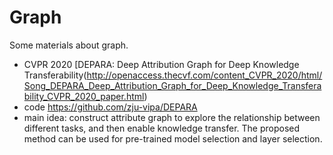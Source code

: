 # Graph
Some materials about graph.

* CVPR 2020 [DEPARA: Deep Attribution Graph for Deep Knowledge Transferability(http://openaccess.thecvf.com/content_CVPR_2020/html/Song_DEPARA_Deep_Attribution_Graph_for_Deep_Knowledge_Transferability_CVPR_2020_paper.html)
 * code  https://github.com/zju-vipa/DEPARA
 * main idea: construct attribute graph to explore the relationship between different tasks, and then enable knowledge transfer. The proposed method can be used for pre-trained model selection and layer selection.
